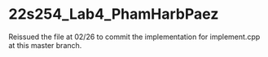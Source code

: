 # 22s254_Lab4_PhamHarbPaez
Reissued the  file at 02/26 to commit the implementation for implement.cpp at this master branch.
